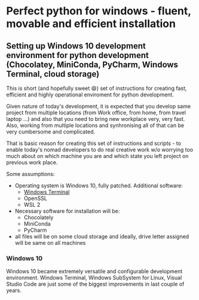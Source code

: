 # Perfect python for windows - fluent, movable and efficient installation
## Setting up Windows 10 development environment for python development (Chocolatey, MiniConda, PyCharm, Windows Terminal, cloud storage)

This is short (and hopefully sweet :smile:) set of instructions for creating fast, efficient and highly operational enviroment for python development.

Given nature of today's development, it is expected that you develop same project from multiple locations (from Work office, from home, from travel laptop ...) and also that you need to bring new workplace very, very fast. Also, working from multiple locations and synhronising all of that can be very cumbersome and complicated.

That is basic reason for creating this set of instructions and scripts - to enable today's nomad developers to do real creative work w/o worrying too much about on which machine you are and which state you left project on previous work place.

Some assumptions:
* Operating system is Windows 10, fully patched. Additional software:
  * [Windows Terminal](https://www.microsoft.com/en-rs/p/windows-terminal/9n0dx20hk701?rtc=1#activetab=pivot:overviewtab)
  * OpenSSL
  * WSL 2
* Necessary software for installation will be:
  * Chocolately
  * MiniConda
  * PyCharm 
* all files will be on some cloud storage and ideally, drive letter assigned will be same on all machines

### Windows 10

Windows 10 became extremely versatile and configurable development environment. Windows Terminal, Windows SubSystem for Linux, Visual Studio Code are just some of the biggest improvements in last couple of years.
